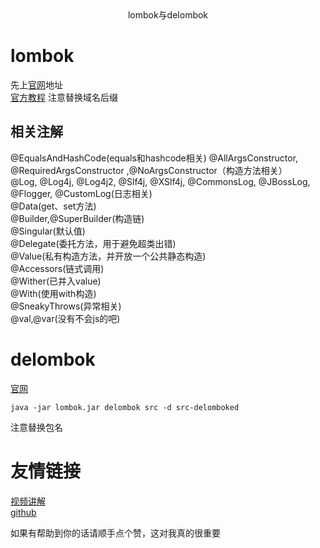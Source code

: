 <center>lombok与delombok</center>

# lombok
先上[官网](https://projectlombok.org/)地址  
[官方教程](https://projectlombok.org/features/EqualsAndHashCode)  注意替换域名后缀
## 相关注解
@EqualsAndHashCode(equals和hashcode相关)
@AllArgsConstructor, @RequiredArgsConstructor ,@NoArgsConstructor（构造方法相关）  
@Log, @Log4j, @Log4j2, @Slf4j, @XSlf4j, @CommonsLog, @JBossLog, @Flogger, @CustomLog(日志相关)  
@Data(get、set方法)  
@Builder,@SuperBuilder(构造链)  
@Singular(默认值)  
@Delegate(委托方法，用于避免超类出错)  
@Value(私有构造方法，并开放一个公共静态构造)  
@Accessors(链式调用)  
@Wither(已并入value)  
@With(使用with构造)  
@SneakyThrows(异常相关)  
@val,@var(没有不会js的吧)  
# delombok
[官网](https://projectlombok.org/features/delombok)

```
java -jar lombok.jar delombok src -d src-delomboked
```
注意替换包名
# 友情链接
[视频讲解](https://www.bilibili.com/video/BV1yC4y1877R/)  
[github](https://github.com/edanlx/SealBook)

如果有帮助到你的话请顺手点个赞，这对我真的很重要